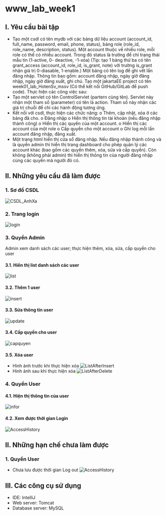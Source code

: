 # www_lab_week1
## I. Yêu cầu bài tập
  - Tạo một csdl có tên mydb với các bảng dữ liệu account (account_id, full_name, password, email,
phone, status), bảng role (role_id, role_name, description, status). Một account thuộc về nhiều role,
mỗi role có thể có nhiều account. Trong đó status là trường để chỉ trạng thái mẫu tin (1-active, 0-
deactive, -1-xóa)
(Tip: tạo 1 bảng thứ ba có tên grant_access (account_id, role_id, is_grant, note) với trường is_grant
nhận giá trị 0-diasable, 1-enable.)
Một bảng có tên log để ghi vết lần đăng nhập. Thông tin bao gồm: account đăng nhập, ngày giờ
đăng nhập, ngày giờ đăng xuất, ghi chú.
Tạo một jakartaEE project có tên week01_lab_HotenSv_mssv (Có thể kết nối GitHub/GitLab để
push code). Thực hiện các công việc sau:
- Tạo một servlet có tên ControlServlet (partern cùng tên). Servlet này nhận một tham số
(parameter) có tên là action. Tham số này nhận các giá trị chuỗi để chỉ các hành động
tương ứng.
- Kết nối với csdl, thực hiện các chức năng:
o Thêm, cập nhật, xóa ở các bảng đã cho.
o Đăng nhập
o Hiển thị thông tin tài khoản (nếu đăng nhập thành công)
o Hiển thị các quyền của một account.
o Hiển thị các account của một role
o Cấp quyền cho một account
o Ghi log mỗi lần account đăng nhập, đăng xuất.
- Một trang html hiển thị cửa sổ đăng nhập. Nếu đăng nhập thành công và là quyền admin
thì hiển thị trang dashboard cho phép quản lý các account khác (bao gồm các quyền thêm,
xóa, sửa và cấp quyền). Còn không (không phải admin) thì hiển thị thông tin của người
đăng nhập cùng các quyền mà người đó có.
## II. Những yêu cầu đã làm được
  ### 1. Sơ đồ CSDL
  ![CSDL_AnhXa](https://github.com/trungthinh2k2/www_lab_week1/assets/89030667/1264156a-bbd5-4b90-9545-15a6da31d4e4)
  ### 2. Trang login
  ![login](https://github.com/trungthinh2k2/www_lab_week1/assets/89030667/83b6ceac-475c-4254-95bc-5dee8a6eaed2)
  ### 3. Quyền Admin
  Admin xem danh sách các user; thực hiện thêm, xóa, sửa, cấp quyền cho user
  #### 3.1. Hiển thị list danh sách các user
  ![list](https://github.com/trungthinh2k2/www_lab_week1/assets/89030667/0dbdcf4a-e0df-4397-b317-1a179a7b0625)
  #### 3.2. Thêm 1 user
  ![insert](https://github.com/trungthinh2k2/www_lab_week1/assets/89030667/88333975-59f4-43c1-a12c-5d3c04f62082)
  #### 3.3. Sửa thông tin user
  ![update](https://github.com/trungthinh2k2/www_lab_week1/assets/89030667/74cf7d3a-20ec-41a8-ab5c-07a037c847f2)
  #### 3.4. Cấp quyền cho user
  ![capquyen](https://github.com/trungthinh2k2/www_lab_week1/assets/89030667/03894683-fa44-4f27-9281-716e06677aa9)
  #### 3.5. Xóa user
  - Hình ảnh trước khi thực hiện xóa
    ![ListAfterInsert](https://github.com/trungthinh2k2/www_lab_week1/assets/89030667/e68f4833-d921-4da6-9a0e-a32c91d6c236)
  - Hình ảnh sau khi thực hiện xóa
    ![ListAfterDelete](https://github.com/trungthinh2k2/www_lab_week1/assets/89030667/3aa6951b-e1ff-4178-bfd5-deaf51168ac3)
  ### 4. Quyền User
  #### 4.1. Hiện thị thông tin của user
  ![infor](https://github.com/trungthinh2k2/www_lab_week1/assets/89030667/8eea8069-fe52-43d1-932a-34038585ab3b)
  #### 4.2. Xem được thời gian Login
  ![AccessHistory](https://github.com/trungthinh2k2/www_lab_week1/assets/89030667/6473ab1e-cc4b-4de7-afb5-e0d94652d62b)
## II. Những hạn chế chưa làm được
  ### 1. Quyền User
  - Chưa lưu được thời gian Log out
  ![AccessHistory](https://github.com/trungthinh2k2/www_lab_week1/assets/89030667/2206382a-f1ef-447b-903b-b6bc28d414ee)

## III. Các công cụ sử dụng
 * IDE: IntelliJ
 * Web server: Tomcat
 * Database server: MySQL
